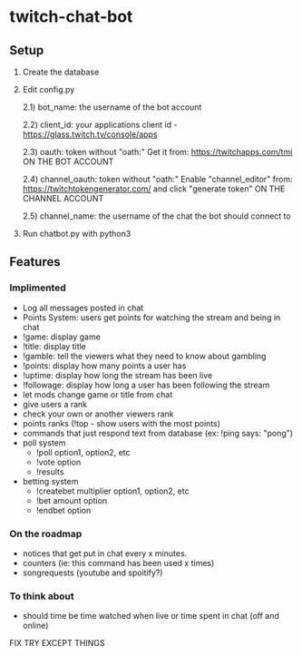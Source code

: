# twitch-chat-bot

## Setup
1) Create the database
2) Edit config.py

	2.1) bot_name: the username of the bot account
	
	2.2) client_id: your applications client id - https://glass.twitch.tv/console/apps
	
	2.3) oauth: token without "oath:"
	Get it from: https://twitchapps.com/tmi ON THE BOT ACCOUNT
	
	2.4) channel_oauth: token without "oath:"
	Enable "channel_editor" from: https://twitchtokengenerator.com/ and click "generate token" ON THE CHANNEL ACCOUNT

	2.5) channel_name: the username of the chat the bot should connect to
	
3) Run chatbot.py with python3

## Features

### Implimented

- Log all messages posted in chat
- Points System: users get points for watching the stream and being in chat
- !game: display game
- !title: display title
- !gamble: tell the viewers what they need to know about gambling
- !points: display how many points a user has
- !uptime: display how long the stream has been live
- !followage: display how long a user has been following the stream
- let mods change game or title from chat
- give users a rank
- check your own or another viewers rank
- points ranks (!top - show users with the most points)
- commands that just respond text from database (ex: !ping says: "pong")
- poll system
	- !poll option1, option2, etc
	- !vote option
	- !results
- betting system
	- !createbet multiplier option1, option2, etc
	- !bet amount option
	- !endbet option

### On the roadmap

- notices that get put in chat every x minutes.
- counters (ie: this command has been used x times)
- songrequests (youtube and spoitify?)

### To think about
- should time be time watched when live or time spent in chat (off and online)

FIX TRY EXCEPT THINGS